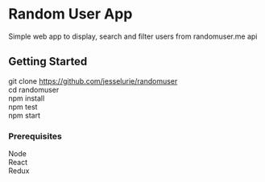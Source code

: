 # Random User App

Simple web app to display, search and filter users from randomuser.me api

## Getting Started

git clone https://github.com/jesselurie/randomuser <br />
cd randomuser <br />
npm install <br />
npm test <br />
npm start <br />

### Prerequisites

Node <br />
React <br />
Redux <br />
